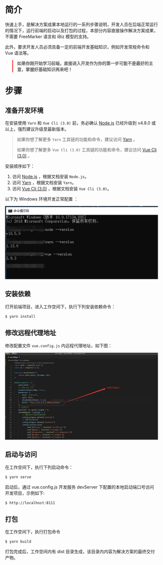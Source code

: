 # 简介

快速上手，是解决方案成果本地运行的一系列步骤说明，开发人员在后端正常运行的情况下，运行前端的启动以及打包的过程，本部分内容直接操作解决方案成果，不需要 FreeMarker 语言和 iBiz 模型的支持。

此外，要求开发人员必须具备一定的前端开发基础知识，例如开发常规命令和 Vue 语法等。

<blockquote style="border-color: red;">
    <p>
        <strong>
            如果你刚开始学习前端，直接进入开发作为你的第一步可能不是最好的主意，掌握好基础知识再来吧！
        </strong>
    </p>
</blockquote>


# 步骤

## 准备开发环境

在安装使用 `Yarn` 和 `Vue Cli (3.0)` 前，务必确认 [Node.js](https://nodejs.org) 已经升级到 v4.8.0 或以上，强烈建议升级至最新版本。

> 如果你想了解更多 `Yarn` 工具链的功能和命令，建议访问 [Yarn](https://yarnpkg.com) 。
>
> 如果你想了解更多 `Vue Cli (3.0)` 工具链的功能和命令，建议访问 [Vue Cli (3.0)](https://cli.vuejs.org/) 。

安装顺序如下：

1. 访问 [Node.js](https://nodejs.org) ，根据文档安装 `Node.js`。
2. 访问 [Yarn](https://yarnpkg.com) ，根据文档安装 `Yarn`。
3. 访问 [Vue Cli (3.0)](https://cli.vuejs.org/) ，根据文档安装 `Vue Cli (3.0)`。

以下为 Windows 环境开发正常配置 ：

![开发环境信息](../../imgs/getting-started/development.png)

##  安装依赖

打开前端项目，进入工作空间下，执行下列安装依赖命令：

```bash
$ yarn install
```

## 修改远程代理地址

修改配置文件  `vue.config.js`  内远程代理地址，如下图：

![远程代理地址](../../imgs/getting-started/proxy.png)

## 启动与访问

在工作空间下，执行下列启动命令：

```bash
$ yarn serve
```

启动后，通过 vue.config.js 开发服务 devServer 下配置的本地启动端口号访问开发项目，示例如下: 

```bash
$ http://localhost:8111
```

## 打包

在工作空间下，执行打包命令

```bash
$ yarn build
```

打包完成后，工作空间内有 dist 目录生成，该目录内内容为解决方案的最终交付产物。
